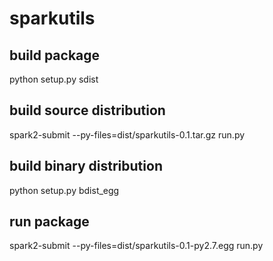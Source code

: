 # sparkutils


## build package
python setup.py sdist

## build source distribution
spark2-submit --py-files=dist/sparkutils-0.1.tar.gz run.py


## build binary distribution
python setup.py bdist_egg

## run package
spark2-submit --py-files=dist/sparkutils-0.1-py2.7.egg run.py
